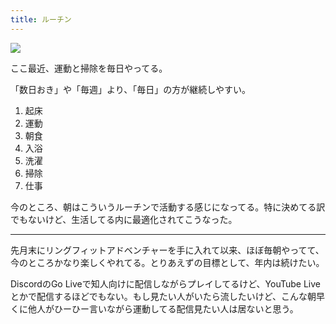 ```yaml
---
title: ルーチン
---
```


![](/images/2019-12-11-routine.jpg)

ここ最近、運動と掃除を毎日やってる。

「数日おき」や「毎週」より、「毎日」の方が継続しやすい。

1. 起床
2. 運動
3. 朝食
4. 入浴
5. 洗濯
6. 掃除
7. 仕事

今のところ、朝はこういうルーチンで活動する感じになってる。特に決めてる訳でもないけど、生活してる内に最適化されてこうなった。

---

先月末にリングフィットアドベンチャーを手に入れて以来、ほぼ毎朝やってて、今のところかなり楽しくやれてる。とりあえずの目標として、年内は続けたい。

DiscordのGo Liveで知人向けに配信しながらプレイしてるけど、YouTube Liveとかで配信するほどでもない。もし見たい人がいたら流したいけど、こんな朝早くに他人がひーひー言いながら運動してる配信見たい人は居ないと思う。
